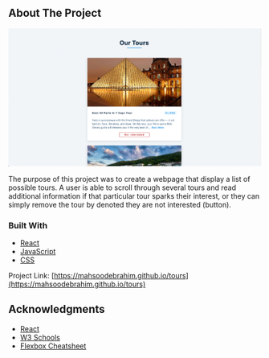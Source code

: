 <!-- ABOUT THE PROJECT -->

## About The Project

[![Tours][product-screenshot]](https://mahsoodebrahim.github.io/tours)

The purpose of this project was to create a webpage that display a list of possible tours. A user is able to scroll through several tours and read additional information if that particular tour sparks their interest, or they can simply remove the tour by denoted they are not interested (button).

### Built With

- [React](https://reactjs.org/)
- [JavaScript](https://developer.mozilla.org/en-US/docs/Web/JavaScript)
- [CSS](https://developer.mozilla.org/en-US/docs/Web/CSS)

Project Link: [https://mahsoodebrahim.github.io/tours](https://mahsoodebrahim.github.io/tours)

<!-- ACKNOWLEDGMENTS -->

## Acknowledgments

- [React](https://reactjs.org/)
- [W3 Schools](https://www.w3schools.com/)
- [Flexbox Cheatsheet](https://css-tricks.com/snippets/css/a-guide-to-flexbox/)

<!-- MARKDOWN LINKS & IMAGES -->

[product-screenshot]: ./screenshot.png
